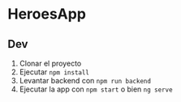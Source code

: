 # HeroesApp

## Dev

1. Clonar el proyecto
2. Ejecutar ```npm install```
3. Levantar backend con ```npm run backend```
4. Ejecutar la app con ```npm start``` o bien ```ng serve```

